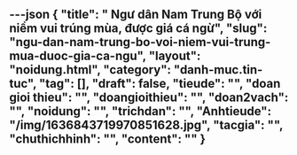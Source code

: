 ---json
{
    "title": " Ngư dân Nam Trung Bộ với niềm vui trúng mùa, được giá cá ngừ",
    "slug": "ngu-dan-nam-trung-bo-voi-niem-vui-trung-mua-duoc-gia-ca-ngu",
    "layout": "noidung.html",
    "category": "danh-muc.tin-tuc",
    "tag": [],
    "draft": false,
    "tieude": "",
    "doan gioi thieu": "",
    "doangioithieu": "",
    "doan2vach": "",
    "noidung": "",
    "trichdan": "",
    "Anhtieude": "/img/1636843719970851628.jpg",
    "tacgia": "",
    "chuthichhinh": "",
    "__content__": ""
}
---
